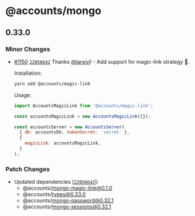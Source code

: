 # @accounts/mongo

## 0.33.0
### Minor Changes



- [#1150](https://github.com/accounts-js/accounts/pull/1150) [`22056642`](https://github.com/accounts-js/accounts/commit/220566425755a7015569d8e518095701ff7122e2) Thanks [@larsivi](https://github.com/larsivi)! - Add support for magic-link strategy 🎉.
  
  Installation:
  
  ```sh
  yarn add @accounts/magic-link
  ```
  
  Usage:
  
  ```js
  import AccountsMagicLink from '@accounts/magic-link';
  
  const accountsMagicLink = new AccountsMagicLink({});
  
  const accountsServer = new AccountsServer(
    { db: accountsDb, tokenSecret: 'secret' },
    {
      magicLink: accountsMagicLink,
    }
  );
  ```

### Patch Changes

- Updated dependencies [[`22056642`](https://github.com/accounts-js/accounts/commit/220566425755a7015569d8e518095701ff7122e2)]:
  - @accounts/mongo-magic-link@0.1.0
  - @accounts/types@0.33.0
  - @accounts/mongo-password@0.32.1
  - @accounts/mongo-sessions@0.32.1
